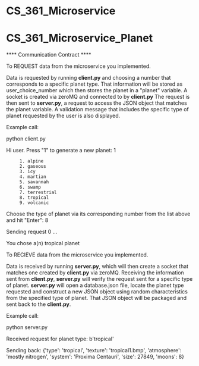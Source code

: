 # CS_361_Microservice
# CS_361_Microservice_Planet

**** Communication Contract ****

To REQUEST data from the microservice you implemented. 

Data is requested by running **client.py** and choosing a number that corresponds to a specific planet type. That information will be stored as user_choice_number which then stores the planet in a "planet" variable. A socket is created via zeroMQ and connected to by **client.py** The request is then sent to **server.py**, a request to access the JSON object that matches the planet variable. A validation message that includes the specific type of planet requested by the user is also displayed. 

Example call:

python client.py

Hi user. Press "1" to generate a new planet: 1 

         1. alpine
         2. gaseous
         3. icy
         4. martian
         5. savannah
         6. swamp
         7. terrestrial
         8. tropical
         9. volcanic
         
Choose the type of planet via its corresponding number
from the list above and hit "Enter": 8

Sending request 0 …

You chose a(n) tropical planet




To RECIEVE data from the microservice you implemented.

Data is received by running **server.py**, which will then create a socket that matches one created by **client.py** via zeroMQ. Receiving the information sent from **client.py**, **server.py** will verify the request sent for a specific type of planet. **server.py** will open a database.json file, locate the planet type requested and construct a new JSON object using random characteristics from the specified type of planet. That JSON object will be packaged and sent back to the **client.py**.  

Example call:

python server.py

Received request for planet type: b'tropical'

Sending back:
{'type': 'tropical', 'texture': 'tropical1.bmp', 'atmosphere': 'mostly nitrogen', 'system': 'Proxima Centauri', 'size': 27849, 'moons': 8}
